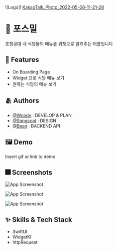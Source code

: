 
![Logo]!
[KakaoTalk_Photo_2022-05-06-11-21-28](https://user-images.githubusercontent.com/85481204/167056311-94b53ae3-230f-42b9-ae7a-78758b26ea09.png)



# :iphone: 포스밀 

포항공대 내 식당들의 메뉴를 위젯으로 알려주는 어플입니다


## :pushpin: Features

- On Boarding Page 
- Widget 으로 식당 메뉴 보기
- 원하는 식당의 메뉴 보기 

## :people_hugging: Authors

- [@Woody](https://github.com/insub4067) : DEVELOP & PLAN
- [@Songcool](https://github.com/song-cool) : DESIGN
- [@Bean](https://www.github.com/) : BACKEND API


## :framed_picture: Demo

Insert gif or link to demo


## :fireworks: Screenshots

![App Screenshot](https://velog.velcdn.com/images/kim4067/post/41edeb1a-def5-487b-a0f8-c685024a1a93/image.jpeg)

![App Screenshot](https://velog.velcdn.com/images/kim4067/post/32dfb8c6-2f3e-4696-97ac-2cbd1fe6910f/image.jpeg)

![App Screenshot](https://velog.velcdn.com/images/kim4067/post/863c18ef-0954-431c-a812-c0623cb56f59/image.jpeg)


## :sparkles: Skills & Tech Stack
- SwiftUI
- WidgetKI
- httpRequest
